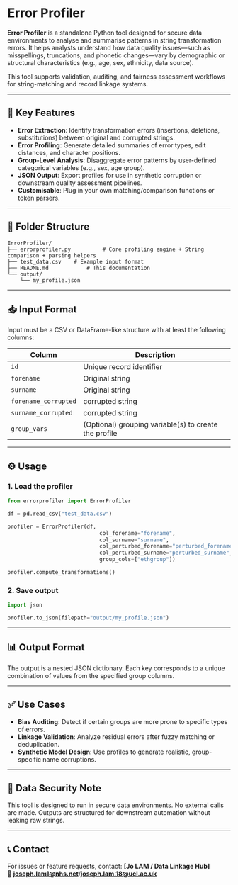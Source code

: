
# Error Profiler

**Error Profiler** is a standalone Python tool designed for secure data environments to analyse and summarise patterns in string transformation errors. It helps analysts understand how data quality issues—such as misspellings, truncations, and phonetic changes—vary by demographic or structural characteristics (e.g., age, sex, ethnicity, data source).

This tool supports validation, auditing, and fairness assessment workflows for string-matching and record linkage systems.

---

## 📌 Key Features

- **Error Extraction**: Identify transformation errors (insertions, deletions, substitutions) between original and corrupted strings.
- **Error Profiling**: Generate detailed summaries of error types, edit distances, and character positions.
- **Group-Level Analysis**: Disaggregate error patterns by user-defined categorical variables (e.g., sex, age group).
- **JSON Output**: Export profiles for use in synthetic corruption or downstream quality assessment pipelines.
- **Customisable**: Plug in your own matching/comparison functions or token parsers.

---

## 📂 Folder Structure

```
ErrorProfiler/
├── errorprofiler.py          # Core profiling engine + String comparison + parsing helpers
├── test_data.csv    # Example input format
├── README.md            # This documentation
└── output/
    └── my_profile.json
```

---

## 📥 Input Format

Input must be a CSV or DataFrame-like structure with at least the following columns:

| Column                  | Description                           |
|-------------------------|---------------------------------------|
| `id`                    | Unique record identifier              |
| `forename`              | Original string                       |
| `surname`               | Original string                       |
| `forename_corrupted`    | corrupted string                      |
| `surname_corrupted`     | corrupted string                      |
| `group_vars`            | (Optional) grouping variable(s) to create the profile| 

---

## ⚙️ Usage

### 1. Load the profiler

```python
from errorprofiler import ErrorProfiler

df = pd.read_csv("test_data.csv")

profiler = ErrorProfiler(df,
                             col_forename="forename",
                             col_surname="surname",
                             col_perturbed_forename="perturbed_forename",
                             col_perturbed_surname="perturbed_surname",
                             group_cols=["ethgroup"])

profiler.compute_transformations()                             
```

### 2. Save output

```python
import json

profiler.to_json(filepath="output/my_profile.json")

```

---

## 📊 Output Format

The output is a nested JSON dictionary.
Each key corresponds to a unique combination of values from the specified group columns.

---

## ✅ Use Cases

- **Bias Auditing**: Detect if certain groups are more prone to specific types of errors.
- **Linkage Validation**: Analyze residual errors after fuzzy matching or deduplication.
- **Synthetic Model Design**: Use profiles to generate realistic, group-specific name corruptions.

---

## 🔐 Data Security Note

This tool is designed to run in secure data environments. No external calls are made. Outputs are structured for downstream automation without leaking raw strings.

---

## 📞 Contact

For issues or feature requests, contact: **[Jo LAM / Data Linkage Hub]**  
📧 **joseph.lam1@nhs.net**/**joseph.lam.18@ucl.ac.uk**
